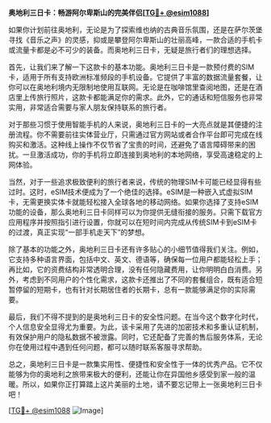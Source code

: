 **奥地利三日卡：畅游阿尔卑斯山的完美伴侣[[TG💪+ @esim1088](https://t.me/s/esim1088)]**

如果你计划前往奥地利，无论是为了探索维也纳的古典音乐氛围，还是在萨尔茨堡寻找《音乐之声》的灵感，抑或是攀登阿尔卑斯山的壮丽高峰，一款合适的手机卡或流量卡都是必不可少的装备。而奥地利三日卡，无疑是旅行者们的理想选择。

首先，让我们来了解一下这款卡的基本功能。奥地利三日卡是一款预付费的SIM卡，适用于所有支持欧洲标准频段的手机设备。它提供了丰富的数据流量套餐，让你可以在奥地利境内无限制地使用互联网。无论是在咖啡馆里查阅地图，还是在酒店里上传旅行照片，这款卡都能满足你的需求。此外，它的通话和短信服务也非常实用，非常适合需要与家人朋友保持联系的旅行者。

对于那些习惯于使用智能手机的人来说，奥地利三日卡的一大亮点就是其便捷的注册流程。你不需要前往实体营业厅，只需通过官方网站或者合作平台即可完成在线购买和激活。这种线上操作不仅节省了宝贵的时间，还避免了语言障碍带来的困扰。一旦激活成功，你的手机将立即连接到奥地利的本地网络，享受高速稳定的上网体验。

当然，对于一些追求极致便利的旅行者来说，传统的物理SIM卡可能已经显得有些过时。这时，eSIM技术便成为了一个绝佳的选择。eSIM是一种嵌入式虚拟SIM卡，无需更换实体卡就能轻松接入全球各地的移动网络。如果你选择了支持eSIM功能的设备，那么奥地利三日卡同样可以为你提供无缝衔接的服务。只需下载官方应用程序并按照指引进行设置，你就可以在短时间内完成从传统SIM卡到eSIM卡的过渡，真正实现“一部手机走天下”的梦想。

除了基本的功能之外，奥地利三日卡还有许多贴心的小细节值得我们关注。例如，它支持多种语言界面，包括中文、英文、德语等，确保每一位用户都能轻松上手；再比如，它的资费结构非常透明合理，没有任何隐藏费用，让你明明白白消费。另外，考虑到不同用户的个性化需求，这款卡还推出了不同的套餐组合，既有适合短暂停留的短期卡，也有针对长期居住者的长期卡，总有一款能够满足你的实际需要。

最后，我们不得不提到的是奥地利三日卡的安全性问题。在当今这个数字化时代，个人信息安全显得尤为重要。为此，该卡采用了先进的加密技术和多重认证机制，有效保护用户的隐私数据不被泄露。同时，它还配备了完善的售后服务体系，无论你在使用过程中遇到任何问题，都可以随时联系客服寻求帮助。

总之，奥地利三日卡是一款集实用性、便捷性和安全性于一体的优秀产品。它不仅能够为你的奥地利之旅带来极大的便利，还能让你在异国他乡感受到家一般的温暖。所以，如果你正打算踏上这片美丽的土地，请不要忘记带上一张奥地利三日卡吧！

[[TG💪+ @esim1088](https://t.me/s/esim1088) ![Image](https://i.postimg.cc/4NQfJmqS/Snipaste-2025-05-13-00-14-12.png)]